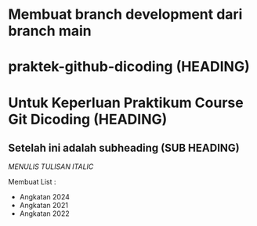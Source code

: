 # Membuat branch development dari branch main  
# praktek-github-dicoding (HEADING)
Untuk Keperluan Praktikum Course Git Dicoding (HEADING)
==
Setelah ini adalah subheading (SUB HEADING)
--
*MENULIS TULISAN ITALIC*

Membuat List :
- Angkatan 2024
- Angkatan 2021
- Angkatan 2022
